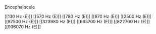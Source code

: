 Encephalocele

[[130 Hz (E)]]
[[570 Hz (E)]]
[[780 Hz (E)]]
[[970 Hz (E)]]
[[2500 Hz (E)]]
[[87500 Hz (E)]]
[[323980 Hz (E)]]
[[665700 Hz (E)]]
[[822700 Hz (E)]]
[[906070 Hz (E)]]